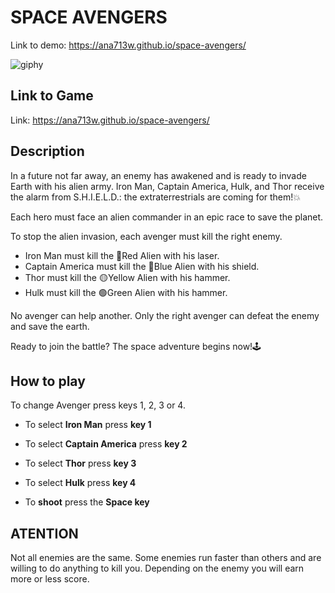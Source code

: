 # SPACE AVENGERS

Link to demo: https://ana713w.github.io/space-avengers/

![giphy](https://i.giphy.com/media/v1.Y2lkPTc5MGI3NjExcWpxd3htaHh4M2NibDBxOHV3emZkNHY0ZXl0NjR2cXNpdHdzazFheiZlcD12MV9pbnRlcm5hbF9naWZfYnlfaWQmY3Q9Zw/S7v0KTxpWQJVZFbRFa/giphy.gif)

## Link to Game
Link: https://ana713w.github.io/space-avengers/

## Description
In a future not far away, an enemy has awakened and is ready to invade Earth with his alien army. Iron Man, Captain America, Hulk, and Thor receive the alarm from S.H.I.E.L.D.: the extraterrestrials are coming for them!💥

Each hero must face an alien commander in an epic race to save the planet.

To stop the alien invasion, each avenger must kill the right enemy.
- Iron Man must kill the 🔴Red Alien with his laser.
- Captain America must kill the 🔵Blue Alien with his shield.
- Thor must kill the 🟡Yellow Alien with his hammer.
- Hulk must kill the 🟢Green Alien with his hammer.

No avenger can help another. Only the right avenger can defeat the enemy and save the earth.

Ready to join the battle? The space adventure begins now!🕹️

## How to play
To change Avenger press keys 1, 2, 3 or 4.
- To select **Iron Man** press **key 1**
- To select **Captain America** press **key 2**
- To select **Thor** press **key 3**
- To select **Hulk** press **key 4**

- To **shoot** press the **Space key**

## ATENTION
Not all enemies are the same.
Some enemies run faster than others and are willing to do anything to kill you.
Depending on the enemy you will earn more or less score.
